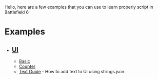 Hello, here are a few examples that you can use to learn properly script in Battlefield 6

# Examples
- ## [UI](./UI/)
  - [Basic](./Examples/UI/basic/basic.ts)
  - [Counter](./Examples/UI/counter/counter.ts)
  - [Text Guide](./UI/text-guide/text-guide.md) - How to add text to UI using strings.json
